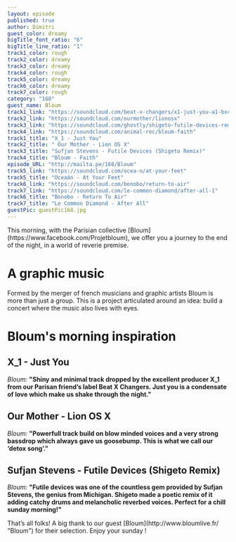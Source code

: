 ```yaml
---
layout: episode
published: true
author: Dimitri
guest_color: dreamy
bigTitle_font_ratio: "6"
bigTitle_line_ratio: "1"
track1_color: rough
track2_color: dreamy
track3_color: dreamy
track4_color: rough
track5_color: dreamy
track6_color: dreamy
track7_color: rough
category: "168"
guest_name: Bloum
track1_link: "https://soundcloud.com/beat-x-changers/x1-just-you-a1-bxc001"
track2_link: "https://soundcloud.com/ourmother/lionosx"
track3_link: "https://soundcloud.com/ghostly/shigeto-futile-devices-remix"
track4_link: "https://soundcloud.com/animal-rec/bloum-faith"
track1_title: "X_1 - Just You"
track2_title: " Our Mother - Lion OS X"
track3_title: "Sufjan Stevens - Futile Devices (Shigeto Remix)"
track4_title: "Bloum - Faith"
episode_URL: "http://mailta.pe/168/Bloum"
track5_link: "https://soundcloud.com/ocea-n/at-your-feet"
track5_title: "Oceaán - At Your Feet"
track6_link: "https://soundcloud.com/bonobo/return-to-air"
track7_link: "https://soundcloud.com/le-common-diamond/after-all-1"
track6_title: "Bonobo - Return To Air"
track7_title: "Le Common Diamond - After All"
guestPic: guestPic168.jpg
---
```


<p id="introduction">This morning, with the Parisian collective [Bloum](https://www.facebook.com/Projetbloum), we offer you a journey to the end of the night, in a world of reverie premise. </p>

# A graphic music

Formed by the merger of french musicians and graphic artists Bloum is more than just a group. This is a project articulated around an idea: build a concert where the music also lives with eyes.

# Bloum's morning inspiration
 
## X_1 - Just You
_Bloum:_ **"**Shiny and minimal track dropped by the excellent producer X_1 from our Parisan friend’s label Beat X Changers. Just you is a condensate of love which make us shake through the night.**"**
 
## Our Mother - Lion OS X
_Bloum:_ **"**Powerfull track build on blow minded voices and a very strong bassdrop which always gave us goosebump. This is what we call our ‘detox song’.**"**
 
## Sufjan Stevens - Futile Devices (Shigeto Remix)
_Bloum:_ **"**Futile devices was one of the countless gem provided by Sufjan Stevens, the genius from Michigan. Shigeto made a poetic remix of it adding catchy drums and melancholic reverbed voices. Perfect for a chill sunday morning!**"** 
 
<p id="outroduction">
That’s all folks! A big thank to our guest [Bloum](http://www.bloumlive.fr/ "Bloum") for their selection. Enjoy your sunday !
</p>